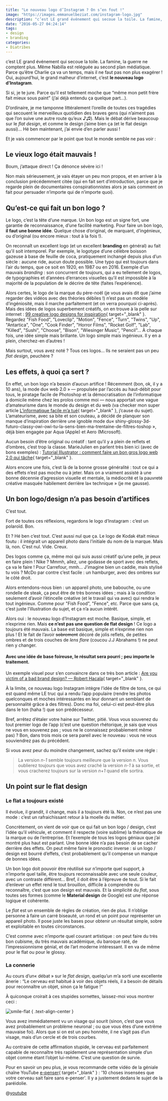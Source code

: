 ```yaml
---
title: "Le nouveau logo d’Instagram ? On s’en fout !"
image: "https://images.emmanuelbeziat.com/instagram-logo.jpg"
description: "c’est LE grand événement qui secoue la toile. La famine, la guerre ne comptent plus. Même Nabilla est reléguée au second plan médiatique. Parce qu’être Charlie ça va un temps, mais il ne faut pas non plus exagérer ! Oui, aujourd’hui, le grand malheur d’internet, c’est le nouveau logo d’Instagram."
date: "2016-05-27 04:24:14"
tags:
- design
- branding
categories:
- Diatribes
---
```


c’est LE grand événement qui secoue la toile. La famine, la guerre ne comptent plus. Même Nabilla est reléguée au second plan médiatique. Parce qu’être Charlie ça va un temps, mais il ne faut pas non plus exagérer ! Oui, aujourd’hui, le grand malheur d’internet, c’est **le nouveau logo d’Instagram**.

Si si, je te jure. Parce qu’il est tellement moche que <q>même mon petit frère fait mieux sous paint</q> (j’ai déjà entendu ça quelque part…).

D’ordinaire, je me tamponne littéralement l’oreille de toutes ces tragédies qui secouent le merveilleux quotidien des braves gens (qui n’aiment pas que l’on suive une autre route qu’eux ♪♫). Mais le débat dérive beaucoup sur le _flat design_, et comme le design j’aime bien ça (et le flat design aussi)… Hé ben maintenant, j’ai envie d’en parler aussi !

Et je vais commencer par le point que tout le monde semble ne pas voir :


## Le vieux logo était mauvais !

Boum, j’attaque direct ! Ça dénonce sévère ici !

Non mais sérieusement, je vais étayer un peu mon propos, et en arriver à la conclusion précédemment citée (qui en fait sert d’introduction, parce que je regarde plein de documentaires conspirationnistes alors je sais comment on fait pour persuader n’importe qui de n’importe quoi).

## Qu’est-ce qui fait un bon logo ?

Le logo, c’est la tête d’une marque. Un bon logo est un signe fort, une garantie de reconnaissance, d’une facilité marketing. Pour faire un bon logo, **il faut une bonne idée**. Quelque chose d’original, de marquant, d’ingénieux, ou d’original (ou encore mieux : tout à la fois !).

On reconnaît un excellent logo (et un excellent **branding** en général) au fait qu’il soit intemporel. Par exemple, le logotype d’une célèbre boisson gazeuse à base de feuille de coca, pratiquement inchangé depuis plus d’un siècle : aucune ride, aucun doute possible. Une typo qui est toujours dans l’air du temps, que ce soit en 1920, en 1987 ou en 2016\. Exemple d’un mauvais _branding_ : son concurrent de toujours, qui a eu tellement de logos, de typographies et d’années d’errances visuelles qu’il est impossible à la majorité de la population de le décrire de tête (faites l’expérience).

Alors certes, le logo de la marque du père-noël (je vous avais dit que j’aime regarder des vidéos avec des théories débiles !) n’est pas un modèle d’ingéniosité, mais il marche parfaitement (et on verra pourquoi ci-après). Mais des idées de logos superbement créatifs, on en trouve à la pelle sur internet : [99 creative logo designs for inspiration](http://www.awwwards.com/99-creative-logo-designs-for-inspiration.html){ target="_blank" }. Regardez "Fish Food", "Loveclip", "Motion", "Fence", "Turn", "Twins", "Up", "Antartica", "One", "Cook Finder", "Horror Films", "Rocket Golf", "Lab", "Killed", "Sushi", "Choose", "Bison", "Wiesinger Music", "Pencil"… À chaque fois, une idée simple mais brillante. Un logo simple mais ingénieux. Il y en a plein, cherchez-en d’autres !

Mais surtout, vous avez noté ? Tous ces logos… Ils ne seraient pas un peu _flat design_, peuchère ?

## Les effets, à quoi ça sert ?

En effet, un bon logo n’a besoin d’aucun artifice ! Récemment (bon, ok, il y a 10 ans), la mode du« web 2.0 » — propulsée par l’accès au haut-débit pour tous, le piratage facile de Photoshop et la démocratisation de l’informatique à domicile même chez les prolos comme moi — nous apportait une vague d’amateurisme dans le monde du design et du web (va checker mon super article [L’informatique facile m’a tué](https://www.emmanuelbeziat.com/blog/linformatique-facile-ma-tue/){ target="_blank" }, j’cause du sujet). L’amateurisme, avec sa bite et son couteau, a décidé de planquer son manque d’inspiration derrière une ignoble mode du« shiny-glossy-3d-futuro-classy-owi-owi-tu-la-sens-bien-ma-trentaine-de-filtres-toshop », déjà bien engagée par Aqua (Apple) et Aero (Microsoft).

Aucun besoin d’être original ou créatif : tant qu’il y a plein de reflets et d’ombres, c’est trop la classe. MarieJulien en parlent très bien ici (avec de bons exemples) : [Tutorial Illustrator : comment faire un bon gros logo web 2.0 qui tâche](http://mariejulien.com/post/2007/12/10/Tutorial-illustrator%3A-comment-faire-un-bon-gros-logo-web20-qui-tache){ target="_blank" }.

Alors encore une fois, c’est là de la bonne grosse généralité : tout ce qui a des effets n’est pas moche ou à jeter. Mais on a vraiment assisté à une bonne décennie d’agression visuelle et mentale, la médiocrité et la pauvreté créative masquée habilement derrière la« technique » (je me gausse).

## Un bon logo/design n’a pas besoin d’artifices

C’est tout.

Fort de toutes ces réflexions, regardons le logo d’Instagram : c’est un polaroïd. Bon.

Et ? Hé ben c’est tout. C’est aussi nul que ça. Le logo de Kodak était mieux foutu : il intégrait un appareil photo dans l’initiale du nom de la marque. Mais là, non. C’est nul. Vide. Creux.

Des logos comme ça, même moi qui suis aussi créatif qu’une pelle, je peux en faire plein ! Nike ? Mmmh, allez, une godasse de sport avec des reflets, ça va le faire ! Pour Carrefour, mmh… J’imagine bien un caddie, mais stylisé tu vois ? McDo par contre c’est facile : un hamburger, avec des ombres sur le côté droit.

Alors entendons-nous bien : un appareil photo, une babouche, ou une rondelle de steak, ça peut être de très bonnes idées ; mais à la condition seulement d’avoir l’étincelle créative (et le travail qui va avec) qui rendra le tout ingénieux. Comme pour "Fish Food", "Fence", etc. Parce que sans ça, c’est juste l’illustration du sujet, et ça n’a aucun intérêt.

Alors oui : le nouveau logo d’Instagram est moche. Basique, simple, et n’exprime rien. Mais **ce n’est pas une question de flat design** ! Ce logo a toujours été mauvais. La base est basique, simple et n’exprime rien non plus ! Et le fait de l’avoir <del>sobrement</del> décoré de jolis reflets, de petites ombres et de trois couches de _lens flare_ (coucou J.J Abrahams !) ne peut rien y changer.

#### Avec une idée de base foireuse, le résultat sera pourri ; peu importe le traitement.

Un exemple visuel pour s’en convaincre dans ce très bon article : [Are you victim of a bad brand design? — Robert Hacala](http://roberthacala.com/are-you-a-victim-of-bad-brand-design "Robert Hacala"){ target="_blank" }.

À la limite, ce nouveau logo Instagram intègre l’idée de filtre de tons, ce qui est quand même LE truc qui a rendu l’app populaire (rendre les photos quelconques et moches intéressantes en leur donnant un semblant de personnalité grâce à des filtres). Donc ma foi, celui-ci est peut-être plus dans le ton (haha !) que son prédécesseur.

Bref, arrêtez d’étaler votre haine sur Twitter, pitié. Vous vous souvenez du tout premier logo de l’app (c’est une question rhétorique, je sais que vous ne vous en souvenez pas ; vous ne le connaissez probablement même pas) ? Bon, dans trois mois ce sera pareil avec le nouveau : vous ne vous souviendrez pas du précédent.

Si vous avez peur du moindre changement, sachez qu’il existe une règle :

> La version _n-1_ semble toujours meilleure que la version _n_. Vous oublierez toujours que vous avez craché la version _n-1_ à sa sortie, et vous cracherez toujours sur la version _n+1_ quand elle sortira.

## Un point sur le flat design

### Le flat a toujours existé

Il évolue, il grandit, il change, mais il a toujours été là. Non, ce n’est pas une mode : c’est un rafraichissant retour à la moelle du métier.

Concrètement, on vient de voir que ce qui fait un bon logo / design, c’est l’idée qu’il véhicule, et comment il respecte (voire sublime) la thématique de la marque ou de l’entreprise. Et l’exemple de tous les logos géniaux que j’ai montré plus haut est parlant. Une bonne idée n’a pas besoin de se cacher derrière des effets. On peut même faire le pronostic inverse : si un logo / design est bourré d’effets, c’est probablement qu’il compense un manque de bonnes idées.

Un bon logo doit pouvoir être réutilisé sur n’importe quel support, à n’importe quel taille, être toujours reconnaissable avec une seule couleur, avec un contraste différent… Bref, il doit être à l’épreuve de tout. Si le fait d’enlever un effet rend le tout brouillon, difficile à comprendre ou reconnaître, c’est que son design est mauvais. Et la simplicité du _flat_, sous toutes ses formes (comme le **Material design** de Google) est une réponse logique et cohérente.

Le _flat_ est un ensemble de règles de création, rien de plus. Il n’oblige personne à faire un carré biseauté, un rond et un point pour représenter un appareil photo. Il pose juste les bases pour obtenir un résultat simple, sobre et exploitable en toutes circonstances.

C’est comme avec n’importe quel courant artistique : on peut faire du très bon cubisme, du très mauvais académique, du baroque raté, de l’impressionnisme génial, et de l’art moderne intéressant. Il en va de même pour le flat ou pour le glossy.

### La connerie

Au cours d’un« débat » sur le _flat design_, quelqu’un m’a sorti une excellente ânerie : <q>Le cerveau est habitué à voir des objets réels, il a besoin de détails pour reconnaître un objet, sinon ça le fatigue !</q>

À quiconque croirait à ces stupides sornettes, laissez-moi vous montrer ceci :

![smile-flat](https://images.emmanuelbeziat.com/smile-flat.png) { .text-align-center }

Vous avez immédiatement vu un visage qui sourit (sinon, c’est que vous avez probablement un problème neuronal ; ou que vous êtes d’une extrême mauvaise foi). Alors que si on est un peu honnête, il ne s’agit pas d’un visage, mais d’un cercle et de trois courbes.

Au contraire de cette affirmation stupide, le cerveau est parfaitement capable de reconnaître très rapidement une représentation simple d’un objet comme étant l’objet lui-même. C’est une question de survie.

Pour en savoir un peu plus, je vous recommande cette vidéo de la géniale chaîne YouTube [e-penser](https://www.youtube.com/user/epenser1){ target="_blank" } : '10 choses insensées que votre cerveau sait faire sans e-penser'. Il y a justement dedans le sujet de la paréidolie.

@[youtube](7GiQuG2S26Q)

